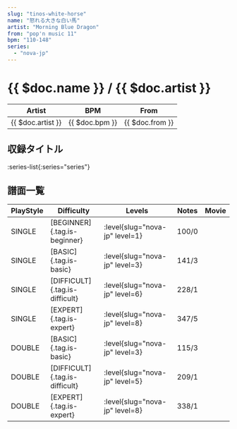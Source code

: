 ```yaml
---
slug: "tinos-white-horse"
name: "怒れる大きな白い馬"
artist: "Morning Blue Dragon"
from: "pop'n music 11"
bpm: "110-148"
series:
  - "nova-jp"
---
```


# {{ $doc.name }} / {{ $doc.artist }}

|Artist|BPM|From|
|------|---|----|
|{{ $doc.artist }}|{{ $doc.bpm }}|{{ $doc.from }}|

## 収録タイトル

:series-list{:series="series"}

## 譜面一覧

|PlayStyle|Difficulty|Levels|Notes|Movie|
|---------|----------|------|-----|-----|
|SINGLE|[BEGINNER]{.tag.is-beginner}|:level{slug="nova-jp" level=1}|100/0||
|SINGLE|[BASIC]{.tag.is-basic}|:level{slug="nova-jp" level=3}|141/3||
|SINGLE|[DIFFICULT]{.tag.is-difficult}|:level{slug="nova-jp" level=6}|228/1||
|SINGLE|[EXPERT]{.tag.is-expert}|:level{slug="nova-jp" level=8}|347/5||
|DOUBLE|[BASIC]{.tag.is-basic}|:level{slug="nova-jp" level=3}|115/3||
|DOUBLE|[DIFFICULT]{.tag.is-difficult}|:level{slug="nova-jp" level=5}|209/1||
|DOUBLE|[EXPERT]{.tag.is-expert}|:level{slug="nova-jp" level=8}|338/1||
